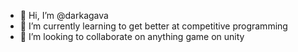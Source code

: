 - 👋 Hi, I’m @darkagava
- 🌱 I’m currently learning to get better at competitive programming
- 💞️ I’m looking to collaborate on anything game on unity


